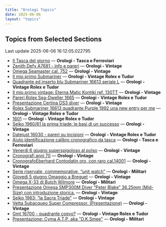 ```yaml
---
title: "Orologi Topics"
date: 2025-06-06
layout: "topics"
---
```


## Topics from Selected Sections

Last update 2025-06-06 16:12:05.022795

- [Il Tasca del giorno](https://orologi.forumfree.it/?t=80702163) — **Orologi - Tasca e Ferroviari**
- [Zenith Defy A7681 - info e pareri](https://orologi.forumfree.it/?t=80712425) — **Orologi - Vintage**
- [Omega Seamaster cal. 752](https://orologi.forumfree.it/?t=78621717) — **Orologi - Vintage**
- [Il mio primo Submariner](https://orologi.forumfree.it/?t=80696857) — **Orologi - Vintage Rolex e Tudor**
- [Quadrante ed inserto blu Submariner 16613 seriale L](https://orologi.forumfree.it/?t=80709553) — **Orologi - Vintage Rolex e Tudor**
- [Il mio primo vintage: Eterna Matic Kontiki ref. 130TT](https://orologi.forumfree.it/?t=80716601) — **Orologi - Vintage**
- [Pareri Rolex Sea-Dweller 1665](https://orologi.forumfree.it/?t=80715638) — **Orologi - Vintage Rolex e Tudor**
- [Presentazione Certina DS3 diver](https://orologi.forumfree.it/?t=80715969) — **Orologi - Vintage**
- [Rolex Submariner 16613 quadrante Purple 1992 una new entry per me](https://orologi.forumfree.it/?t=80714797) — **Orologi - Vintage Rolex e Tudor**
- [1601](https://orologi.forumfree.it/?t=80716573) — **Orologi - Vintage Rolex e Tudor**
- [Seiko 1960/61 la prima triade: le basi di un successo](https://orologi.forumfree.it/?t=80711444) — **Orologi - Vintage**
- [Datejust 16030 - pareri su incisioni](https://orologi.forumfree.it/?t=80714643) — **Orologi - Vintage Rolex e Tudor**
- [Aiuto identificazione calibro cronografico da tasca](https://orologi.forumfree.it/?t=80715480) — **Orologi - Tasca e Ferroviari**
- [Venerdì 6 giugno superspigoloso al polso](https://orologi.forumfree.it/?t=80716146) — **Orologi - Vintage**
- [Cronografi anni 70](https://orologi.forumfree.it/?t=78312852) — **Orologi - Vintage**
- [CronografoEberhard Contodatin oro, con raro cal.14001](https://orologi.forumfree.it/?t=64689531) — **Orologi - Vintage**
- [Serie riservate, commemorative, “unit watch”](https://orologi.forumfree.it/?t=70708713) — **Orologi - Militari**
- [Giovedì 5 giugno Omaggio a Breguet](https://orologi.forumfree.it/?t=80715032) — **Orologi - Vintage**
- [Omega X-33 di Butch Wilmore](https://orologi.forumfree.it/?t=80594788) — **Orologi - Militari**
- [Presentazione Omega SMP300M Diver “Peter Blake” 36.25mm (Mid-Size) con introduzione storica.](https://orologi.forumfree.it/?t=80712458) — **Orologi - Vintage**
- [Seiko 1963: “la Sacra Triade”](https://orologi.forumfree.it/?t=80536660) — **Orologi - Vintage**
- [Vetta Subacqueo Super Compressor.  (Presentazione)](https://orologi.forumfree.it/?t=80626299) — **Orologi - Vintage**
- [Gmt 16700 - quadrante coevo?](https://orologi.forumfree.it/?t=80715028) — **Orologi - Vintage Rolex e Tudor**
- [Presentazione: Cyma A.T.P. aka "D.K.Smee"](https://orologi.forumfree.it/?t=80712327) — **Orologi - Militari**
